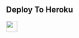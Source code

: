 

## Deploy To Heroku

<a href="https://heroku.com/deploy?template=https://github.com/Xenomorph456/Pikachu">
     <img height="30px" src="https://img.shields.io/badge/Deploy%20To%20Heroku-blueviolet?style=for-the-badge&logo=heroku">
  </a>
